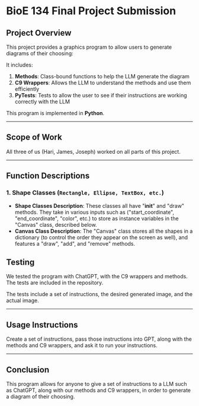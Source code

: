
# BioE 134 Final Project Submission

## Project Overview

This project provides a graphics program to allow users to generate diagrams of their choosing: 

It includes:
1. **Methods**: Class-bound functions to help the LLM generate the diagram
2. **C9 Wrappers**: Allows the LLM to understand the methods and use them efficiently
3. **PyTests**: Tests to allow the user to see if their instructions are working correctly with the LLM

This program is implemented in **Python**.

---

## Scope of Work

All three of us (Hari, James, Joseph) worked on all parts of this project.

---

## Function Descriptions

### 1. Shape Classes (`Rectangle, Ellipse, TextBox, etc.`)

- **Shape Classes Description**: These classes all have "__init__" and "draw" methods. They take in various inputs such as ("start_coordinate", "end_coordinate", "color", etc.) to store as instance variables in the "Canvas" class, described below.
- **Canvas Class Description**: The "Canvas" class stores all the shapes in a dictionary (to control the order they appear on the screen as well), and features a "draw", "add", and "remove" methods.

## Testing

We tested the program with ChatGPT, with the C9 wrappers and methods. The tests are included in the repository.

The tests include a set of instructions, the desired generated image, and the actual image.

---

## Usage Instructions

Create a set of instructions, pass those instructions into GPT, along with the methods and C9 wrappers, and ask it to run your instructions.

---

## Conclusion

This program allows for anyone to give a set of instructions to a LLM such as ChatGPT, along with our methods and C9 wrappers, in order to generate a diagram of their choosing.
